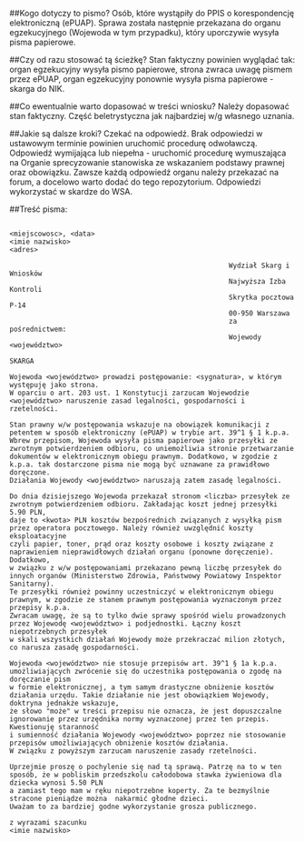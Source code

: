 ##Kogo dotyczy to pismo?
Osób, które wystąpiły do PPIS o korespondencję elektroniczną (ePUAP). Sprawa została następnie przekazana do organu egzekucyjnego (Wojewoda w tym przypadku), który uporczywie wysyła pisma papierowe.

##Czy od razu stosować tą ścieżkę?
Stan faktyczny powinien wyglądać tak: organ egzekucyjny wysyła pismo papierowe, strona zwraca uwagę pismem przez ePUAP, organ egzekucyjny ponownie wysyła pisma papierowe - skarga do NIK.

##Co ewentualnie warto dopasować w treści wniosku?
Należy dopasować stan faktyczny. Część beletrystyczna jak najbardziej w/g własnego uznania.

##Jakie są dalsze kroki?
Czekać na odpowiedź. Brak odpowiedzi w ustawowym terminie powinien uruchomić procedurę odwoławczą. Odpowiedź wymijająca lub niepełna - uruchomić procedurę wymuszająca na Organie sprecyzowanie stanowiska ze wskazaniem podstawy prawnej oraz obowiązku. Zawsze każdą odpowiedź organu należy przekazać na forum, a docelowo warto dodać do tego repozytorium. Odpowiedzi wykorzystać w skardze do WSA.

##Treść pisma:
```
                                                                <miejscowosc>, <data>
<imie nazwisko>
<adres>

                                                      Wydział Skarg i Wniosków
                                                      Najwyższa Izba Kontroli
                                                      Skrytka pocztowa P-14
                                                      00-950 Warszawa
                                                      za pośrednictwem:
                                                      Wojewody <województwo>

SKARGA

Wojewoda <województwo> prowadzi postępowanie: <sygnatura>, w którym występuję jako strona. 
W oparciu o art. 203 ust. 1 Konstytucji zarzucam Wojewodzie <województwo> naruszenie zasad legalności, gospodarności i rzetelności.

Stan prawny w/w postępowania wskazuje na obowiązek komunikacji z petentem w sposób elektroniczny (ePUAP) w trybie art. 39^1 § 1 k.p.a. 
Wbrew przepisom, Wojewoda wysyła pisma papierowe jako przesyłki ze zwrotnym potwierdzeniem odbioru, co uniemożliwia stronie przetwarzanie 
dokumentów w elektronicznym obiegu prawnym. Dodatkowo, w zgodzie z k.p.a. tak dostarczone pisma nie mogą być uznawane za prawidłowo doręczone. 
Działania Wojewody <województwo> naruszają zatem zasadę legalności.

Do dnia dzisiejszego Wojewoda przekazał stronom <liczba> przesyłek ze zwrotnym potwierdzeniem odbioru. Zakładając koszt jednej przesyłki 5.90 PLN, 
daje to <kwota> PLN kosztów bezpośrednich związanych z wysyłką pism przez operatora pocztowego. Należy również uwzględnić koszty eksploatacyjne 
czyli papier, toner, prąd oraz koszty osobowe i koszty związane z naprawieniem nieprawidłowych działań organu (ponowne doręczenie). Dodatkowo, 
w związku z w/w postępowaniami przekazano pewną liczbę przesyłek do innych organów (Ministerstwo Zdrowia, Państwowy Powiatowy Inspektor Sanitarny). 
Te przesyłki również powinny uczestniczyć w elektronicznym obiegu prawnym, w zgodzie ze stanem prawnym postępowania wyznaczonym przez przepisy k.p.a.
Zwracam uwagę, że są to tylko dwie sprawy spośród wielu prowadzonych przez Wojewodę <województwo> i podjednostki. Łączny koszt niepotrzebnych przesyłek 
w skali wszystkich działań Wojewody może przekraczać milion złotych, co narusza zasadę gospodarności.

Wojewoda <województwo> nie stosuje przepisów art. 39^1 § 1a k.p.a. umożliwiających zwrócenie się do uczestnika postępowania o zgodę na doręczanie pism 
w formie elektronicznej, a tym samym drastyczne obniżenie kosztów działania urzędu. Takie działanie nie jest obowiązkiem Wojewody, doktryna jednakże wskazuje, 
że słowo "może" w treści przepisu nie oznacza, że jest dopuszczalne ignorowanie przez urzędnika normy wyznaczonej przez ten przepis. Kwestionuję staranność 
i sumienność działania Wojewody <województwo> poprzez nie stosowanie przepisów umożliwiających obniżenie kosztów działania. 
W związku z powyższym zarzucam naruszenie zasady rzetelności.

Uprzejmie proszę o pochylenie się nad tą sprawą. Patrzę na to w ten sposób, że w pobliskim przedszkolu całodobowa stawka żywieniowa dla dziecka wynosi 5.50 PLN 
a zamiast tego mam w ręku niepotrzebne koperty. Za te bezmyślnie stracone pieniądze można  nakarmić głodne dzieci. 
Uważam to za bardziej godne wykorzystanie grosza publicznego.

z wyrazami szacunku
<imie nazwisko>
```
